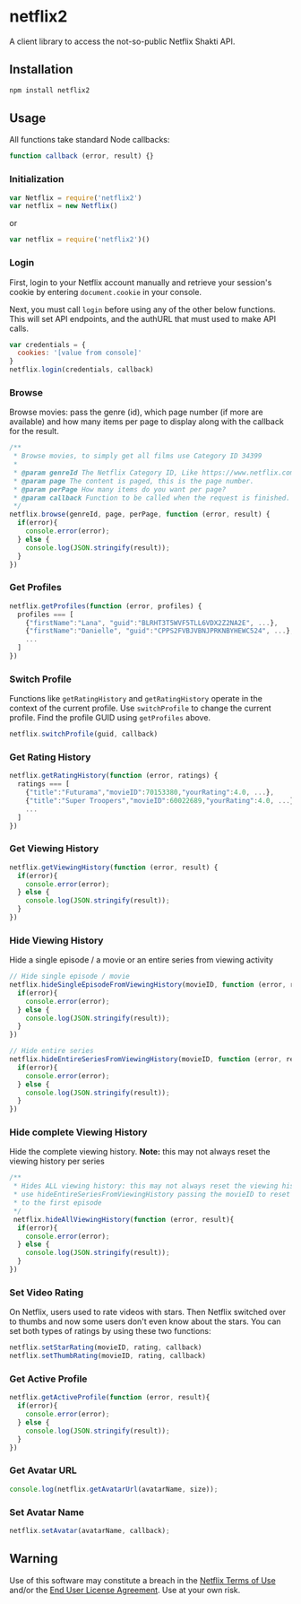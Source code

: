 # netflix2

A client library to access the not-so-public Netflix Shakti API.

## Installation
```bash
npm install netflix2
```

## Usage
All functions take standard Node callbacks:
```javascript
function callback (error, result) {}
```

### Initialization
```javascript
var Netflix = require('netflix2')
var netflix = new Netflix()
```
or
```javascript
var netflix = require('netflix2')()
```

### Login
First, login to your Netflix account manually and retrieve your session's cookie by entering `document.cookie` in 
your console.

Next, you must call `login` before using any of the other below functions. This will set API endpoints, and the authURL 
that must used to make API calls.
```javascript
var credentials = {
  cookies: '[value from console]'
}
netflix.login(credentials, callback)
```

### Browse
Browse movies: pass the genre (id), which page number (if more are available) and how many items per page to display along with the callback for the result.
```javascript
/**
 * Browse movies, to simply get all films use Category ID 34399
 *
 * @param genreId The Netflix Category ID, Like https://www.netflix.com/browse/genre/34399
 * @param page The content is paged, this is the page number.
 * @param perPage How many items do you want per page?
 * @param callback Function to be called when the request is finished.
 */
netflix.browse(genreId, page, perPage, function (error, result) {
  if(error){
    console.error(error);
  } else {
    console.log(JSON.stringify(result));
  }
})
```

### Get Profiles
```javascript
netflix.getProfiles(function (error, profiles) {
  profiles === [
    {"firstName":"Lana", "guid":"BLRHT3T5WVF5TLL6VDX2Z2NA2E", ...},
    {"firstName":"Danielle", "guid":"CPPS2FVBJVBNJPRKNBYHEWC524", ...},
    ...
  ]
})
```

### Switch Profile
Functions like `getRatingHistory` and `getRatingHistory` operate in the context of the current profile. Use `switchProfile` to change the current profile. Find the profile GUID using `getProfiles` above.
```javascript
netflix.switchProfile(guid, callback)
```

### Get Rating History
```javascript
netflix.getRatingHistory(function (error, ratings) {
  ratings === [
    {"title":"Futurama","movieID":70153380,"yourRating":4.0, ...},
    {"title":"Super Troopers","movieID":60022689,"yourRating":4.0, ...},
    ...
  ]
})
```

### Get Viewing History
```javascript
netflix.getViewingHistory(function (error, result) {
  if(error){
    console.error(error);
  } else {
    console.log(JSON.stringify(result));
  }
})
```

### Hide Viewing History

Hide a single episode / a movie or an entire series from viewing activity

```javascript
// Hide single episode / movie
netflix.hideSingleEpisodeFromViewingHistory(movieID, function (error, result){
  if(error){
    console.error(error);
  } else {
    console.log(JSON.stringify(result));
  }
})

// Hide entire series
netflix.hideEntireSeriesFromViewingHistory(movieID, function (error, result){
  if(error){
    console.error(error);
  } else {
    console.log(JSON.stringify(result));
  }
})
```

### Hide complete Viewing History

Hide the complete viewing history.
**Note:** this may not always reset the viewing history per series

```javascript
/**
 * Hides ALL viewing history: this may not always reset the viewing history per series (**no UNDO!**)
 * use hideEntireSeriesFromViewingHistory passing the movieID to reset that series' history back
 * to the first episode
 */
 netflix.hideAllViewingHistory(function (error, result){
  if(error){
    console.error(error);
  } else {
    console.log(JSON.stringify(result));
  }
})
```

### Set Video Rating
On Netflix, users used to rate videos with stars. Then Netflix switched over to thumbs and now some users don't even
know about the stars. You can set both types of ratings by using these two functions:
```javascript
netflix.setStarRating(movieID, rating, callback)
netflix.setThumbRating(movieID, rating, callback)
```

### Get Active Profile
```javascript
netflix.getActiveProfile(function (error, result){
  if(error){
    console.error(error);
  } else {
    console.log(JSON.stringify(result));
  }
})
```

### Get Avatar URL
```javascript
console.log(netflix.getAvatarUrl(avatarName, size));
```

### Set Avatar Name
```javascript
netflix.setAvatar(avatarName, callback);
```

## Warning

Use of this software may constitute a breach in the [Netflix Terms of
Use](https://help.netflix.com/legal/termsofuse) and/or the [End User License
Agreement](https://help.netflix.com/legal/eula). Use at your own risk.

